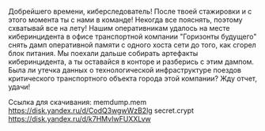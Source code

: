 Добрейшего времени, киберследователь!
После твоей стажировки и с этого момента ты с нами в команде! Некогда все пояснять, поэтому схватывай все на лету! Нашим оперативникам удалось на месте киберинцидента в офисе транспортной компании "Горизонты будущего" снять дамп оперативной памяти с одного хоста сети до того, как сгорел блок питания. Мы поехали дальше собирать артефакты киберинцидента, а ты оставайся в конторе и разберись с этим дампом. Была ли утечка данных о технологической инфраструктуре поездов критического транспортного объекта города этой компании?
Жду отчет, удачи!

Ссылка для скачивания: 
memdump.mem	https://disk.yandex.ru/d/CodQ3wgwWzB2lg 
secret.crypt	https://disk.yandex.ru/d/k7HMvIwFUXXLvw 

